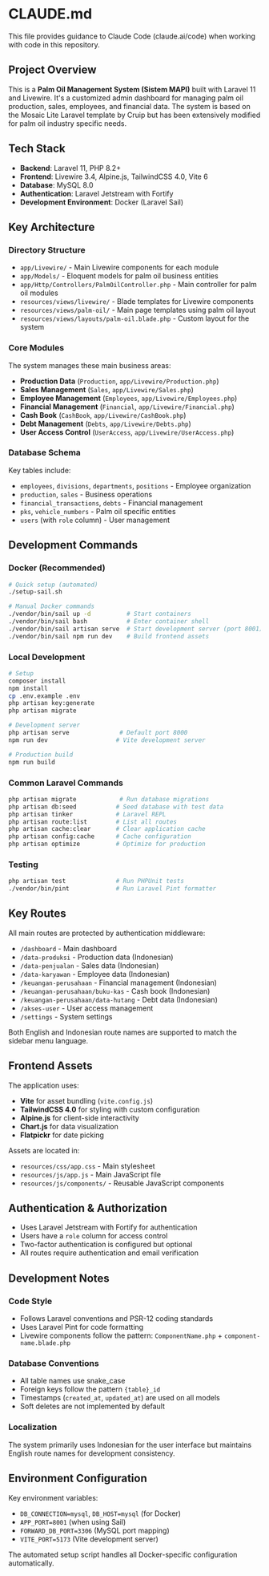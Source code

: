 # CLAUDE.md

This file provides guidance to Claude Code (claude.ai/code) when working with code in this repository.

## Project Overview

This is a **Palm Oil Management System (Sistem MAPI)** built with Laravel 11 and Livewire. It's a customized admin dashboard for managing palm oil production, sales, employees, and financial data. The system is based on the Mosaic Lite Laravel template by Cruip but has been extensively modified for palm oil industry specific needs.

## Tech Stack

- **Backend**: Laravel 11, PHP 8.2+
- **Frontend**: Livewire 3.4, Alpine.js, TailwindCSS 4.0, Vite 6
- **Database**: MySQL 8.0
- **Authentication**: Laravel Jetstream with Fortify
- **Development Environment**: Docker (Laravel Sail)

## Key Architecture

### Directory Structure
- `app/Livewire/` - Main Livewire components for each module
- `app/Models/` - Eloquent models for palm oil business entities
- `app/Http/Controllers/PalmOilController.php` - Main controller for palm oil modules
- `resources/views/livewire/` - Blade templates for Livewire components
- `resources/views/palm-oil/` - Main page templates using palm oil layout
- `resources/views/layouts/palm-oil.blade.php` - Custom layout for the system

### Core Modules
The system manages these main business areas:
- **Production Data** (`Production`, `app/Livewire/Production.php`)
- **Sales Management** (`Sales`, `app/Livewire/Sales.php`)
- **Employee Management** (`Employees`, `app/Livewire/Employees.php`)
- **Financial Management** (`Financial`, `app/Livewire/Financial.php`)
- **Cash Book** (`CashBook`, `app/Livewire/CashBook.php`)
- **Debt Management** (`Debts`, `app/Livewire/Debts.php`)
- **User Access Control** (`UserAccess`, `app/Livewire/UserAccess.php`)

### Database Schema
Key tables include:
- `employees`, `divisions`, `departments`, `positions` - Employee organization
- `production`, `sales` - Business operations
- `financial_transactions`, `debts` - Financial management
- `pks`, `vehicle_numbers` - Palm oil specific entities
- `users` (with `role` column) - User management

## Development Commands

### Docker (Recommended)
```bash
# Quick setup (automated)
./setup-sail.sh

# Manual Docker commands
./vendor/bin/sail up -d          # Start containers
./vendor/bin/sail bash           # Enter container shell
./vendor/bin/sail artisan serve  # Start development server (port 8001)
./vendor/bin/sail npm run dev    # Build frontend assets
```

### Local Development
```bash
# Setup
composer install
npm install
cp .env.example .env
php artisan key:generate
php artisan migrate

# Development server
php artisan serve              # Default port 8000
npm run dev                   # Vite development server

# Production build
npm run build
```

### Common Laravel Commands
```bash
php artisan migrate            # Run database migrations
php artisan db:seed           # Seed database with test data
php artisan tinker            # Laravel REPL
php artisan route:list        # List all routes
php artisan cache:clear       # Clear application cache
php artisan config:cache      # Cache configuration
php artisan optimize          # Optimize for production
```

### Testing
```bash
php artisan test              # Run PHPUnit tests
./vendor/bin/pint             # Run Laravel Pint formatter
```

## Key Routes

All main routes are protected by authentication middleware:
- `/dashboard` - Main dashboard
- `/data-produksi` - Production data (Indonesian)
- `/data-penjualan` - Sales data (Indonesian)
- `/data-karyawan` - Employee data (Indonesian)
- `/keuangan-perusahaan` - Financial management (Indonesian)
- `/keuangan-perusahaan/buku-kas` - Cash book (Indonesian)
- `/keuangan-perusahaan/data-hutang` - Debt data (Indonesian)
- `/akses-user` - User access management
- `/settings` - System settings

Both English and Indonesian route names are supported to match the sidebar menu language.

## Frontend Assets

The application uses:
- **Vite** for asset bundling (`vite.config.js`)
- **TailwindCSS 4.0** for styling with custom configuration
- **Alpine.js** for client-side interactivity
- **Chart.js** for data visualization
- **Flatpickr** for date picking

Assets are located in:
- `resources/css/app.css` - Main stylesheet
- `resources/js/app.js` - Main JavaScript file
- `resources/js/components/` - Reusable JavaScript components

## Authentication & Authorization

- Uses Laravel Jetstream with Fortify for authentication
- Users have a `role` column for access control
- Two-factor authentication is configured but optional
- All routes require authentication and email verification

## Development Notes

### Code Style
- Follows Laravel conventions and PSR-12 coding standards
- Uses Laravel Pint for code formatting
- Livewire components follow the pattern: `ComponentName.php` + `component-name.blade.php`

### Database Conventions
- All table names use snake_case
- Foreign keys follow the pattern `{table}_id`
- Timestamps (`created_at`, `updated_at`) are used on all models
- Soft deletes are not implemented by default

### Localization
The system primarily uses Indonesian for the user interface but maintains English route names for development consistency.

## Environment Configuration

Key environment variables:
- `DB_CONNECTION=mysql`, `DB_HOST=mysql` (for Docker)
- `APP_PORT=8001` (when using Sail)
- `FORWARD_DB_PORT=3306` (MySQL port mapping)
- `VITE_PORT=5173` (Vite development server)

The automated setup script handles all Docker-specific configuration automatically.